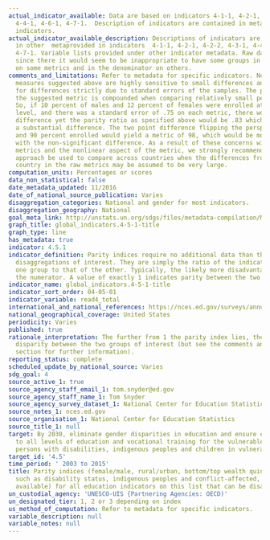 ```yaml
---
actual_indicator_available: Data are based on indicators 4-1-1, 4-2-1, 4-2-2, 4-3-1,
  4-4-1, 4-6-1, 4-7-1.  Description of indicators are contained in meta data for those
  indicators.
actual_indicator_available_description: Descriptions of indicators are based on information
  in other  metaprovided in indicators  4-1-1, 4-2-1, 4-2-2, 4-3-1, 4-4-1, 4-6-1,
  4-7-1. Variable lists provided under other indicator metadata. Raw data are provided
  since there it would seem to be inappropriate to have some groups in the numerator
  on some metrics and in the denominator on others.
comments_and_limitations: Refer to metadata for specific indicators. Note that parity
  measures suggested above are highly sensitive to small differences and do not account
  for differences strictly due to standard errors of the samples. The problem with
  the suggested metric is compounded when comparing relatively small percentages.
  So, if 10 percent of males and 12 percent of females were enrolled at a particular
  level, and there was a standard error of .75 on each metric, there would be no significant
  difference yet the parity ratio as specified above would be .83 which might suggest
  a substantial difference. The two point difference flipping the perspective to 88
  and 90 percent enrolled would yield a metric of 98, which would be more in line
  with the non-significant difference. As a result of these concerns with the specified
  metrics and the nonlinear aspect of the metric, we strongly recommend a different
  approach be used to compare across countries when the differences from country to
  country in the raw metrics may be assumed to be very large.
computation_units: Percentages or scores
data_non_statistical: false
date_metadata_updated: 11/2016
date_of_national_source_publication: Varies
disaggregation_categories: National and gender for most indicators.
disaggregation_geography: National
goal_meta_link: http://unstats.un.org/sdgs/files/metadata-compilation/Metadata-Goal-4.pdf
graph_title: global_indicators.4-5-1-title
graph_type: line
has_metadata: true
indicator: 4.5.1
indicator_definition: Parity indices require no additional data than the specific
  disaggregations of interest. They are simply the ratio of the indicator value for
  one group to that of the other. Typically, the likely more disadvantaged group is
  the numerator. A value of exactly 1 indicates parity between the two groups.
indicator_name: global_indicators.4-5-1-title
indicator_sort_order: 04-05-01
indicator_variable: read4_total
international_and_national_references: https://nces.ed.gov/surveys/annualreports/
national_geographical_coverage: United States
periodicity: Varies
published: true
rationale_interpretation: The further from 1 the parity index lies, the greater the
  disparity between the two groups of interest (but see the comments and limitations
  section for further information).
reporting_status: complete
scheduled_update_by_national_source: Varies
sdg_goal: 4
source_active_1: true
source_agency_staff_email_1: tom.snyder@ed.gov
source_agency_staff_name_1: Tom Snyder
source_agency_survey_dataset_1: National Center for Education Statistics
source_notes_1: nces.ed.gov
source_organisation_1: National Center for Education Statistics
source_title_1: null
target: By 2030, eliminate gender disparities in education and ensure equal access
  to all levels of education and vocational training for the vulnerable, including
  persons with disabilities, indigenous peoples and children in vulnerable situations.
target_id: '4.5'
time_period: ' 2003 to 2015'
title: Parity indices (female/male, rural/urban, bottom/top wealth quintile and others
  such as disability status, indigenous peoples and conflict-affected, as data become
  available) for all education indicators on this list that can be disaggregated
un_custodial_agency: 'UNESCO-UIS {Partnering Agencies: OECD)'
un_designated_tier: 1, 2 or 3 depending on index
us_method_of_computation: Refer to metadata for specific indicators.
variable_description: null
variable_notes: null
---
```

